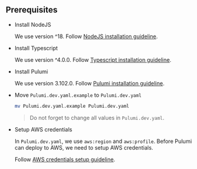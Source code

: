 ## Prerequisites

- Install NodeJS

  We use version ^18. Follow [NodeJS installation guideline](https://nodejs.org/en/download).

- Install Typescript

  We use version ^4.0.0. Follow [Typescript installation guideline](https://www.typescriptlang.org/download).

- Install Pulumi

  We use version 3.102.0. Follow [Pulumi installation guideline](https://www.pulumi.com/docs/get-started/install/).

- Move `Pulumi.dev.yaml.example` to `Pulumi.dev.yaml`

  ```bash
  mv Pulumi.dev.yaml.example Pulumi.dev.yaml
  ```

  > Do not forget to change all values in `Pulumi.dev.yaml`.

- Setup AWS credentials

  In `Pulumi.dev.yaml`, we use `aws:region` and `aws:profile`. Before Pulumi can deploy to AWS, we need to setup AWS credentials.

  Follow [AWS credentials setup guideline](https://docs.aws.amazon.com/cli/latest/userguide/cli-configure-files.html).
